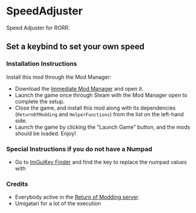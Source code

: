 # SpeedAdjuster
Speed Adjuster for RORR.

Set a keybind to set your own speed
---

### Installation Instructions

Install this mod through the Mod Manager:
* Download the [Immediate Mod Manager](https://thunderstore.io/c/risk-of-rain-returns/p/ReturnOfModding/ImmediateModManager) and open it.
* Launch the game once through Steam with the Mod Manager open to complete the setup.
* Close the game, and install this mod along with its dependencies (`ReturnOfModding` and `HelperFunctions`) from the list on the left-hand side.
* Launch the game by clicking the "Launch Game" button, and the mods should be loaded. Enjoy!

### Special Instructions if you do not have a Numpad
* Go to [ImGuiKey Finder](https://oprypin.github.io/crystal-imgui/ImGui/ImGuiKey.html) and find the key to replace the numpad values with


### Credits
* Everybody active in the [Return of Modding server](https://discord.gg/VjS57cszMq).
* Umigatari for a lot of the execution
